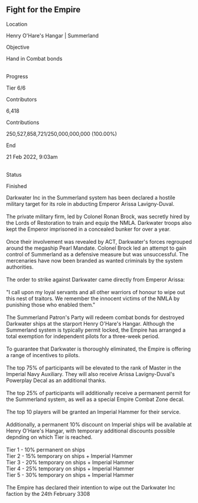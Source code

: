 ## Fight for the Empire

Location

Henry O\'Hare\'s Hangar \| Summerland

Objective

Hand in Combat bonds

\
Progress

Tier 6/6

Contributors

6,418

Contributions

250,527,858,721/250,000,000,000 (100.00%)

End

21 Feb 2022, 9:03am

\
Status

Finished

Darkwater Inc in the Summerland system has been declared a hostile
military target for its role in abducting Emperor Arissa Lavigny-Duval.\
\
The private military firm, led by Colonel Ronan Brock, was secretly
hired by the Lords of Restoration to train and equip the NMLA. Darkwater
troops also kept the Emperor imprisoned in a concealed bunker for over a
year.\
\
Once their involvement was revealed by ACT, Darkwater\'s forces
regrouped around the megaship Pearl Mandate. Colonel Brock led an
attempt to gain control of Summerland as a defensive measure but was
unsuccessful. The mercenaries have now been branded as wanted criminals
by the system authorities.\
\
The order to strike against Darkwater came directly from Emperor
Arissa:\
\
\"I call upon my loyal servants and all other warriors of honour to wipe
out this nest of traitors. We remember the innocent victims of the NMLA
by punishing those who enabled them.\"\
\
The Summerland Patron\'s Party will redeem combat bonds for destroyed
Darkwater ships at the starport Henry O\'Hare\'s Hangar. Although the
Summerland system is typically permit locked, the Empire has arranged a
total exemption for independent pilots for a three-week period.\
\
To guarantee that Darkwater is thoroughly eliminated, the Empire is
offering a range of incentives to pilots.\
\
The top 75% of participants will be elevated to the rank of Master in
the Imperial Navy Auxiliary. They will also receive Arissa
Lavigny-Duval\'s Powerplay Decal as an additional thanks.\
\
The top 25% of participants will additionally receive a permanent permit
for the Summerland system, as well as a special Empire Combat Zone
decal.\
\
The top 10 players will be granted an Imperial Hammer for their
service.\
\
Additionally, a permanent 10% discount on Imperial ships will be
available at Henry O\'Hare\'s Hangar, with temporary additional
discounts possible depnding on which Tier is reached.\
\
Tier 1 - 10% permanent on ships\
Tier 2 - 15% temporary on ships + Imperial Hammer\
Tier 3 - 20% temporary on ships + Imperial Hammer\
Tier 4 - 25% temporary on ships + Imperial Hammer\
Tier 5 - 30% temporary on ships + Imperial Hammer\
\
The Empire has declared their intention to wipe out the Darkwater Inc
faction by the 24th February 3308

